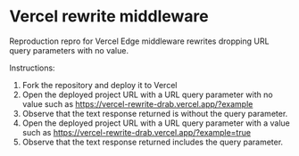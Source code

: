 # Vercel rewrite middleware

Reproduction repro for Vercel Edge middleware rewrites dropping URL query parameters with no value.

Instructions:

1. Fork the repository and deploy it to Vercel
1. Open the deployed project URL with a URL query parameter with no value such as https://vercel-rewrite-drab.vercel.app/?example
1. Observe that the text response returned is without the query parameter.
1. Open the deployed project URL with a URL query parameter with a value such as https://vercel-rewrite-drab.vercel.app/?example=true
1. Observe that the text response returned includes the query parameter.
